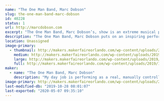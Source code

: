 ```yaml
---
name: "The One Man Band, Marc Dobson"
slug: the-one-man-band-marc-dobson
id: 40228
status: 1
url: http://marcdobson.com
excerpt: "The One Man Band, Marc Dobson’s, show is an extreme musical performance combined with comedy, covering songs for every age. Marc works mainly at fairs also performs as \"Bot The Robot\", a singing Robot."
description: "The One Man Band, Marc Dobson puts on an inspiring performance playing 9.1 self-created instruments, at once. 2019 is Marc's 30th year making living as musician and entertainer. His repertoire aims at songs every age should recognize covering the 60’s thru to today with a mix of Rock, Country, Pop and more. With improv comedic antics, no two shows are alike which maybe is why Marc has been performing yearly at many fairs since the inception of his One Man Band in 2010."
location: Unassigned
image-primary:
  - thumbnail: http://makers.makerfaireorlando.com/wp-content/uploads/2019/10/1mb-150x150.png
    medium: http://makers.makerfaireorlando.com/wp-content/uploads/2019/10/1mb-240x300.png
    large: http://makers.makerfaireorlando.com/wp-content/uploads/2019/10/1mb-820x1024.png
    full: http://makers.makerfaireorlando.com/wp-content/uploads/2019/10/1mb.png
maker:
  - name: "The One Man Band, Marc Dobson"
    description: "My day job is performing as a real, manually controlled One Man Band playing 9.1 instruments at once on a rig I've created and continue to enhance. I perform mainly at fairs and festivals across North America. In 2019, I've added and am still developing a (costume) singing robot \"Bot The Robot\" and I am also a Singing Santa :)  "
image-primary: http://makers.makerfaireorlando.com/wp-content/uploads/2019/10/EBT-L-CLOFAIR-0706-1-Edit-1.jpg
last-modified-db: "2019-10-28 08:01:07"
last-exported: "2020-05-07 09:35:10"
---
```

